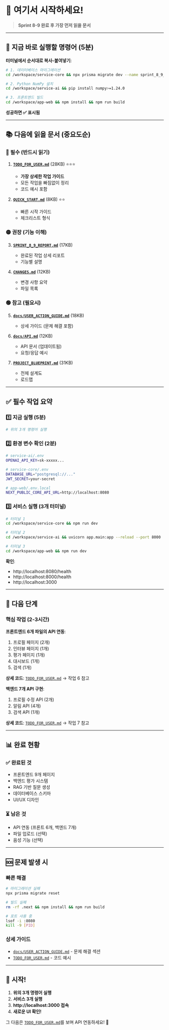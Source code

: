 # 🚀 여기서 시작하세요!

> **Sprint 8-9 완료 후 가장 먼저 읽을 문서**

---

## 📌 지금 바로 실행할 명령어 (5분)

**터미널에서 순서대로 복사-붙여넣기**:

```bash
# 1. 데이터베이스 마이그레이션
cd /workspace/service-core && npx prisma migrate dev --name sprint_8_9_enhanced_features && npx prisma generate

# 2. Python NumPy 설치
cd /workspace/service-ai && pip install numpy>=1.24.0

# 3. 프론트엔드 빌드
cd /workspace/app-web && npm install && npm run build
```

**성공하면 ✅ 표시됨**

---

## 📚 다음에 읽을 문서 (중요도순)

### 🔴 필수 (반드시 읽기)
1. **[`TODO_FOR_USER.md`](./TODO_FOR_USER.md)** (28KB) ⭐⭐⭐
   - **가장 상세한 작업 가이드**
   - 모든 작업을 빠짐없이 정리
   - 코드 예시 포함
   
2. **[`QUICK_START.md`](./QUICK_START.md)** (8KB) ⭐⭐
   - 빠른 시작 가이드
   - 체크리스트 형식

### 🟡 권장 (기능 이해)
3. **[`SPRINT_8_9_REPORT.md`](./SPRINT_8_9_REPORT.md)** (17KB)
   - 완료된 작업 상세 리포트
   - 기능별 설명

4. **[`CHANGES.md`](./CHANGES.md)** (12KB)
   - 변경 사항 요약
   - 파일 목록

### 🟢 참고 (필요시)
5. **[`docs/USER_ACTION_GUIDE.md`](./docs/USER_ACTION_GUIDE.md)** (18KB)
   - 상세 가이드 (문제 해결 포함)

6. **[`docs/API.md`](./docs/API.md)** (12KB)
   - API 문서 (업데이트됨)
   - 요청/응답 예시

7. **[`PROJECT_BLUEPRINT.md`](./PROJECT_BLUEPRINT.md)** (31KB)
   - 전체 설계도
   - 로드맵

---

## ✅ 필수 작업 요약

### 1️⃣ 지금 실행 (5분)
```bash
# 위의 3개 명령어 실행
```

### 2️⃣ 환경 변수 확인 (2분)
```bash
# service-ai/.env
OPENAI_API_KEY=sk-xxxxx...

# service-core/.env
DATABASE_URL="postgresql://..."
JWT_SECRET=your-secret

# app-web/.env.local
NEXT_PUBLIC_CORE_API_URL=http://localhost:8080
```

### 3️⃣ 서비스 실행 (3개 터미널)
```bash
# 터미널 1
cd /workspace/service-core && npm run dev

# 터미널 2
cd /workspace/service-ai && uvicorn app.main:app --reload --port 8000

# 터미널 3
cd /workspace/app-web && npm run dev
```

**확인**:
- http://localhost:8080/health
- http://localhost:8000/health
- http://localhost:3000

---

## 🎯 다음 단계

### 핵심 작업 (2-3시간)
**프론트엔드 6개 파일의 API 연동**:
1. 프로필 페이지 (2개)
2. 인터뷰 페이지 (1개)
3. 평가 페이지 (1개)
4. 대시보드 (1개)
5. 검색 (1개)

**상세 코드**: [`TODO_FOR_USER.md`](./TODO_FOR_USER.md) → 작업 6 참고

**백엔드 7개 API 구현**:
1. 프로필 수정 API (2개)
2. 알림 API (4개)
3. 검색 API (1개)

**상세 코드**: [`TODO_FOR_USER.md`](./TODO_FOR_USER.md) → 작업 7 참고

---

## 📊 완료 현황

### ✅ 완료된 것
- 프론트엔드 9개 페이지
- 백엔드 평가 시스템
- RAG 기반 질문 생성
- 데이터베이스 스키마
- UI/UX 디자인

### ⏳ 남은 것
- API 연동 (프론트 6개, 백엔드 7개)
- 파일 업로드 (선택)
- 음성 기능 (선택)

---

## 🆘 문제 발생 시

### 빠른 해결
```bash
# 마이그레이션 실패
npx prisma migrate reset

# 빌드 실패
rm -rf .next && npm install && npm run build

# 포트 사용 중
lsof -i :8080
kill -9 [PID]
```

### 상세 가이드
- [`docs/USER_ACTION_GUIDE.md`](./docs/USER_ACTION_GUIDE.md) - 문제 해결 섹션
- [`TODO_FOR_USER.md`](./TODO_FOR_USER.md) - 코드 예시

---

## 🎊 시작!

1. **위의 3개 명령어 실행**
2. **서비스 3개 실행**
3. **http://localhost:3000 접속**
4. **새로운 UI 확인!**

그 다음은 [`TODO_FOR_USER.md`](./TODO_FOR_USER.md)를 보며 API 연동하세요! 🚀

